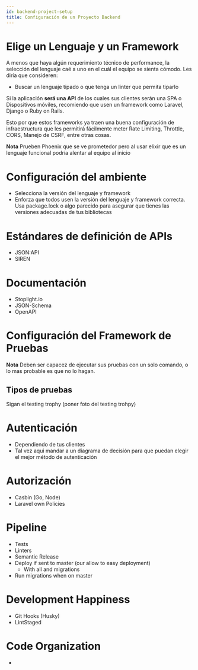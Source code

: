 ```yaml
---
id: backend-project-setup 
title: Configuración de un Proyecto Backend 
---
```


# Elige un Lenguaje y un Framework

A menos que haya algún requerimiento técnico de performance, la selección del lenguaje caé a uno en el cuál el equipo se sienta cómodo. Les diría que consideren:

- Buscar un lenguaje tipado o que tenga un linter que permita tiparlo

Si la aplicación **será una API** de los cuales sus clientes serán una SPA o Dispositivos móviles, recomiendo que usen un framework como Laravel, Django o Ruby on Rails. 

Esto por que estos frameworks ya traen una buena configuración de infraestructura que les permitirá fácilmente meter Rate Limiting, Throttle, CORS, Manejo de CSRF, entre otras cosas.
 
 **Nota** Prueben Phoenix que se ve prometedor pero al usar elixir que es un lenguaje funcional podría alentar al equipo al inicio

# Configuración del ambiente

- Selecciona la versión del lenguaje y framework
- Enforza que todos usen la versión del lenguaje y framework correcta. Usa package.lock o algo parecido para asegurar que tienes las versiones adecuadas de tus bibliotecas

# Estándares de definición de APIs

- JSON:API
- SIREN

# Documentación

- Stoplight.io
- JSON-Schema
- OpenAPI

# Configuración del Framework de Pruebas

**Nota** Deben ser capacez de ejecutar sus pruebas con un solo comando, o lo mas probable es que no lo hagan.

## Tipos de pruebas
 Sigan el testing trophy (poner foto del testing trohpy)
 


# Autenticación

- Dependiendo de tus clientes
- Tal vez aqui mandar a un diagrama de decisión para que puedan elegir el mejor método de autenticación

# Autorización
- Casbin (Go, Node)
- Laravel own Policies

# Pipeline
- Tests
- Linters
- Semantic Release
- Deploy if sent to master (our allow to easy deployment)
  - With all and migrations
- Run migrations when on master

# Development Happiness

- Git Hooks (Husky)
- LintStaged

# Code Organization

- 
